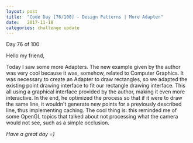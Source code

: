 ```yaml
---
layout: post
title:  "Code Day [76/100] - Design Patterns | More Adapter"
date:   2017-11-18
categories: challenge update
---
```


Day 76 of 100

Hello my friend,

Today I saw some more Adapters. The new example given by the author was very cool because it was, somehow, related to Computer Graphics. It was necessary to create an Adapter to draw rectangles, so we adapted the existing point drawing interface to fit our rectangle drawing interface. This all using a graphical interface provided by the author, making it even more interactive. In the end, he optimized the process so that if it were to draw the same line, it wouldn't generate new points for a previously described line, thus implementing caching. The cool thing is: this reminded me of some OpenGL topics that talked about not processing what the camera would not see, such as a simple occlusion.

_Have a great day =)_